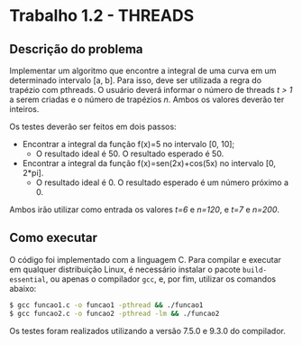 # Trabalho 1.2 - THREADS

## Descrição do problema

Implementar um algoritmo que encontre a integral de uma curva em um determinado intervalo [a, b]. Para isso, deve ser utilizada a regra do trapézio com pthreads. O usuário deverá informar o número de threads *t > 1* a serem criadas e o número de trapézios *n*. Ambos os valores deverão ter inteiros.

Os testes deverão ser feitos em dois passos:

- Encontrar a integral da função f(x)=5 no intervalo [0, 10];
    - O resultado ideal é 50. O resultado esperado é 50. 
- Encontrar a integral da função f(x)=sen(2x)+cos(5x) no intervalo [0, 2*pi].
    - O resultado ideal é 0. O resultado esperado é um número próximo a 0.

Ambos irão utilizar como entrada os valores *t=6* e *n=120*, e *t=7* e *n=200*.

## Como executar

O código foi implementado com a linguagem C. Para compilar e executar em qualquer distribuição Linux, é necessário instalar o pacote `build-essential`, ou apenas o compilador `gcc`, e, por fim, utilizar os comandos abaixo:

```sh
$ gcc funcao1.c -o funcao1 -pthread && ./funcao1
$ gcc funcao2.c -o funcao2 -pthread -lm && ./funcao2
```

Os testes foram realizados utilizando a versão 7.5.0 e 9.3.0 do compilador.